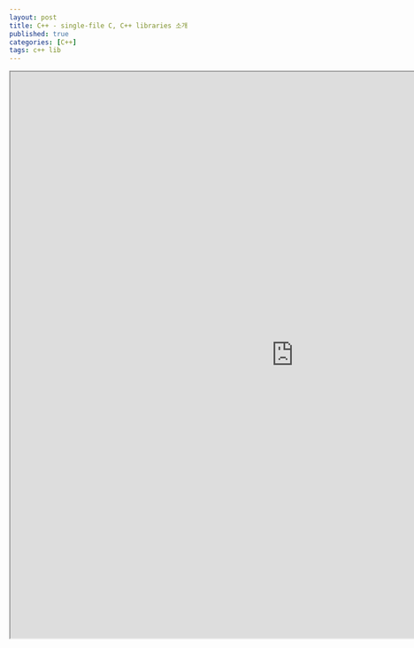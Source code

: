 ```yaml
---
layout: post
title: C++ - single-file C, C++ libraries 소개
published: true
categories: [C++]
tags: c++ lib
---
```

<iframe width="1024" height="1024" src="https://docs.google.com/document/d/e/2PACX-1vRqSiw4fCQ_ZhVpTTo6tiMEZeNT53U47taKimbUB1XtRgt4egHqGM72QI6p6sfwK1ktpLnnxvdDP8Qs/pub?embedded=true"></iframe>   
  